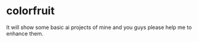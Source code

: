 # colorfruit
It will show some basic ai projects of mine and you guys please help me to enhance them.
